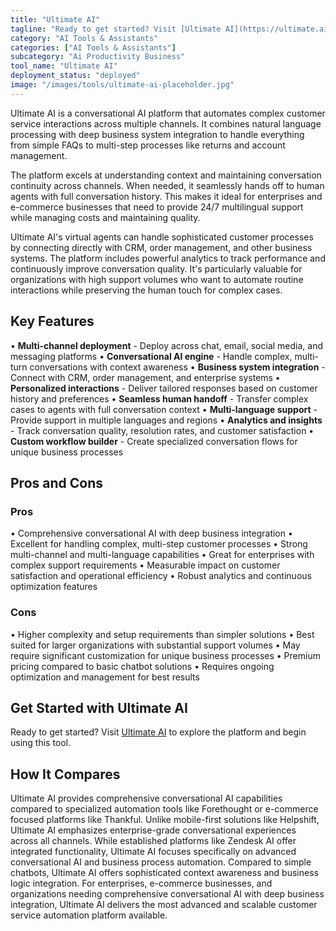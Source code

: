 ```yaml
---
title: "Ultimate AI"
tagline: "Ready to get started? Visit [Ultimate AI](https://ultimate.ai) to explore the platform and begin using this tool...."
category: "AI Tools & Assistants"
categories: ["AI Tools & Assistants"]
subcategory: "Ai Productivity Business"
tool_name: "Ultimate AI"
deployment_status: "deployed"
image: "/images/tools/ultimate-ai-placeholder.jpg"
---
```

Ultimate AI is a conversational AI platform that automates complex customer service interactions across multiple channels. It combines natural language processing with deep business system integration to handle everything from simple FAQs to multi-step processes like returns and account management.

The platform excels at understanding context and maintaining conversation continuity across channels. When needed, it seamlessly hands off to human agents with full conversation history. This makes it ideal for enterprises and e-commerce businesses that need to provide 24/7 multilingual support while managing costs and maintaining quality.

Ultimate AI's virtual agents can handle sophisticated customer processes by connecting directly with CRM, order management, and other business systems. The platform includes powerful analytics to track performance and continuously improve conversation quality. It's particularly valuable for organizations with high support volumes who want to automate routine interactions while preserving the human touch for complex cases.

## Key Features

• **Multi-channel deployment** - Deploy across chat, email, social media, and messaging platforms
• **Conversational AI engine** - Handle complex, multi-turn conversations with context awareness
• **Business system integration** - Connect with CRM, order management, and enterprise systems
• **Personalized interactions** - Deliver tailored responses based on customer history and preferences
• **Seamless human handoff** - Transfer complex cases to agents with full conversation context
• **Multi-language support** - Provide support in multiple languages and regions
• **Analytics and insights** - Track conversation quality, resolution rates, and customer satisfaction
• **Custom workflow builder** - Create specialized conversation flows for unique business processes

## Pros and Cons

### Pros
• Comprehensive conversational AI with deep business integration
• Excellent for handling complex, multi-step customer processes
• Strong multi-channel and multi-language capabilities
• Great for enterprises with complex support requirements
• Measurable impact on customer satisfaction and operational efficiency
• Robust analytics and continuous optimization features

### Cons
• Higher complexity and setup requirements than simpler solutions
• Best suited for larger organizations with substantial support volumes
• May require significant customization for unique business processes
• Premium pricing compared to basic chatbot solutions
• Requires ongoing optimization and management for best results

## Get Started with Ultimate AI

Ready to get started? Visit [Ultimate AI](https://ultimate.ai) to explore the platform and begin using this tool.

## How It Compares

Ultimate AI provides comprehensive conversational AI capabilities compared to specialized automation tools like Forethought or e-commerce focused platforms like Thankful. Unlike mobile-first solutions like Helpshift, Ultimate AI emphasizes enterprise-grade conversational experiences across all channels. While established platforms like Zendesk AI offer integrated functionality, Ultimate AI focuses specifically on advanced conversational AI and business process automation. Compared to simple chatbots, Ultimate AI offers sophisticated context awareness and business logic integration. For enterprises, e-commerce businesses, and organizations needing comprehensive conversational AI with deep business integration, Ultimate AI delivers the most advanced and scalable customer service automation platform available.